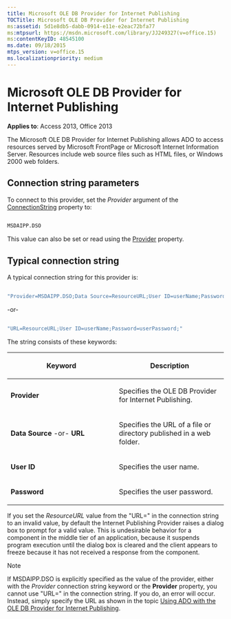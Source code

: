 ```yaml
---
title: Microsoft OLE DB Provider for Internet Publishing
TOCTitle: Microsoft OLE DB Provider for Internet Publishing
ms:assetid: 5d1e8db5-dabb-0914-e11e-e2eac72bfa77
ms:mtpsurl: https://msdn.microsoft.com/library/JJ249327(v=office.15)
ms:contentKeyID: 48545100
ms.date: 09/18/2015
mtps_version: v=office.15
ms.localizationpriority: medium
---
```


# Microsoft OLE DB Provider for Internet Publishing

**Applies to**: Access 2013, Office 2013

The Microsoft OLE DB Provider for Internet Publishing allows ADO to access resources served by Microsoft FrontPage or Microsoft Internet Information Server. Resources include web source files such as HTML files, or Windows 2000 web folders.

## Connection string parameters

To connect to this provider, set the *Provider* argument of the [ConnectionString](connectionstring-property-ado.md) property to:

```vb 
 
MSDAIPP.DSO 
```

This value can also be set or read using the [Provider](provider-property-ado.md) property.

## Typical connection string

A typical connection string for this provider is:

```vb 
 
"Provider=MSDAIPP.DSO;Data Source=ResourceURL;User ID=userName;Password=userPassword;" 
```

\-or-

```vb 
 
"URL=ResourceURL;User ID=userName;Password=userPassword;" 
```

The string consists of these keywords:

<table>
<colgroup>
<col style="width: 50%" />
<col style="width: 50%" />
</colgroup>
<thead>
<tr class="header">
<th><p>Keyword</p></th>
<th><p>Description</p></th>
</tr>
</thead>
<tbody>
<tr class="odd">
<td><p><strong>Provider</strong></p></td>
<td><p>Specifies the OLE DB Provider for Internet Publishing.</p></td>
</tr>
<tr class="even">
<td><p><strong>Data Source</strong> -or- <strong>URL</strong></p></td>
<td><p>Specifies the URL of a file or directory published in a web folder.</p></td>
</tr>
<tr class="odd">
<td><p><strong>User ID</strong></p></td>
<td><p>Specifies the user name.</p></td>
</tr>
<tr class="even">
<td><p><strong>Password</strong></p></td>
<td><p>Specifies the user password.</p></td>
</tr>
</tbody>
</table>


If you set the *ResourceURL* value from the "URL=" in the connection string to an invalid value, by default the Internet Publishing Provider raises a dialog box to prompt for a valid value. This is undesirable behavior for a component in the middle tier of an application, because it suspends program execution until the dialog box is cleared and the client appears to freeze because it has not received a response from the component.

> [!NOTE]
> If MSDAIPP.DSO is explicitly specified as the value of the provider, either with the *Provider* connection string keyword or the **Provider** property, you cannot use "URL=" in the connection string. If you do, an error will occur. Instead, simply specify the URL as shown in the topic [Using ADO with the OLE DB Provider for Internet Publishing](the-ole-db-provider-for-internet-publishing.md).


